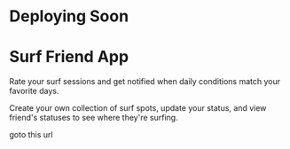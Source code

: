 <h1>Deploying Soon</h1>
<h1>Surf Friend App</h1>
<p>Rate your surf sessions and get notified when daily conditions match your favorite days.</p>
<p>Create your own collection of surf spots, update your status, and view friend's statuses to see where they're surfing.</p>

goto this url
